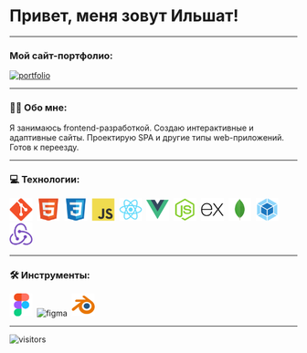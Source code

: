 # Привет, меня зовут Ильшат!

---

### Мой сайт-портфолио:

<div>
  <a href="https://realwwwdev.github.io/Portfolio"><img src="https://damion.club/uploads/posts/2022-01/thumbs/1643199082_24-damion-club-p-kot-za-kompyuterom-25.jpg" title="portfolio" alt="portfolio" width="80" height="80"/></a>
</div>

---

### :man_technologist: Обо мне:

Я занимаюсь frontend-разработкой. Создаю интерактивные и адаптивные сайты. Проектирую SPA и другие типы web-приложений. Готов к переезду.

---

### 💻 Технологии:

<div>
  <img src="https://github.com/devicons/devicon/blob/master/icons/git/git-original.svg" title="git" alt="git" width="40" height="40"/>&nbsp  
  <img src="https://github.com/devicons/devicon/blob/master/icons/html5/html5-original.svg" title="html5" alt="html5" width="40" height="40"/>&nbsp
  <img src="https://github.com/devicons/devicon/blob/master/icons/css3/css3-original.svg" title="css" alt="css" width="40" height="40"/>&nbsp
  <img src="https://github.com/devicons/devicon/blob/master/icons/javascript/javascript-original.svg" title="javascript" alt="javascript" width="40" height="40"/>&nbsp
  <img src="https://github.com/devicons/devicon/blob/master/icons/react/react-original.svg" title="reactjs" alt="reactjs" width="40" height="40"/>&nbsp
  <img src="https://github.com/devicons/devicon/blob/master/icons/vuejs/vuejs-original.svg" title="vuejs" alt="vuejs" width="40" height="40"/>&nbsp
  <img src="https://github.com/devicons/devicon/blob/master/icons/nodejs/nodejs-original.svg" title="nodejs" alt="nodejs" width="40" height="40"/>&nbsp
  <img src="https://github.com/devicons/devicon/blob/master/icons/express/express-original.svg" title="express" alt="express" width="40" height="40"/>&nbsp
  <img src="https://github.com/devicons/devicon/blob/master/icons/mongodb/mongodb-original.svg" title="mongodb" alt="mongodb" width="40" height="40"/>&nbsp
  <img src="https://github.com/devicons/devicon/blob/master/icons/webpack/webpack-original.svg" title="webpack" alt="webpack" width="40" height="40"/>&nbsp
  <img src="https://github.com/devicons/devicon/blob/master/icons/redux/redux-original.svg" title="redux" alt="redux" width="40" height="40"/>&nbsp
</div>

---

### 🛠 Инструменты:

<div>
  <img src="https://github.com/devicons/devicon/blob/master/icons/figma/figma-original.svg" title="figma" alt="figma" width="40" height="40"/>&nbsp
  <img src="https://upload.wikimedia.org/wikipedia/commons/thumb/a/af/Adobe_Photoshop_CC_icon.svg/512px-Adobe_Photoshop_CC_icon.svg.png?20200616073617" title="figma" alt="figma" width="40" height="40"/>&nbsp
  <img src="https://github.com/devicons/devicon/blob/master/icons/blender/blender-original.svg" title="blender" alt="blender" width="40" height="40"/>&nbsp
</div>

---

![visitors](https://visitor-badge.laobi.icu/badge?page_id=realwwwdev.visitor-badge&left_text=Мои%20Посетители)
